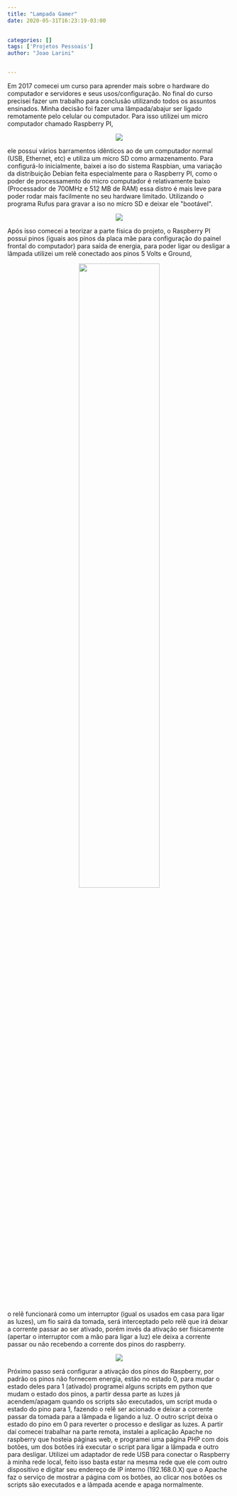 ```yaml
---
title: "Lampada Gamer"
date: 2020-05-31T16:23:19-03:00
 

categories: []
tags: ['Projetos Pessoais']
author: "Joao Larini"


---
```


Em 2017 comecei um curso para aprender mais sobre o hardware do computador e servidores e seus usos/configuração. No final do curso precisei fazer um
trabalho para conclusão utilizando todos os assuntos ensinados. Minha decisão foi fazer uma lâmpada/abajur ser ligado remotamente pelo celular ou computador.
Para isso utilizei um micro computador chamado Raspberry PI,

 <div style="text-align:center"><img src="https://cdn.discordapp.com/attachments/612109572471128066/720779625034153984/web1.jpg" ></div>

 ele possui vários barramentos idênticos ao de um computador normal (USB, Ethernet,
etc) e utiliza um micro SD como armazenamento. Para configurá-lo inicialmente, baixei a iso do sistema Raspbian, uma variação da distribuição Debian
feita especialmente para o Raspberry PI, como o poder de processamento do micro computador é relativamente baixo (Processador de 700MHz e 512 MB de RAM)
essa distro é mais leve para poder rodar mais facilmente no seu hardware limitado. Utilizando o programa Rufus para gravar a iso no micro SD e deixar ele "bootável". 

 <div style="text-align:center"><img src="https://cdn.discordapp.com/attachments/612109572471128066/720783049322922085/web2.jpg" ></div>

 Após isso comecei a teorizar a parte física do projeto, o Raspberry PI possui pinos (iguais aos pinos da placa mãe para
configuração do painel frontal do computador) para saída de energia, para poder ligar ou desligar a lâmpada utilizei um relê conectado aos
pinos 5 Volts e Ground,

 <div style="text-align:center"><img style="width:60%" src=https://cdn.discordapp.com/attachments/612109572471128066/720783063545544855/web3.jpg ></div>

 o relê funcionará como um interruptor (igual os usados em casa para ligar as luzes), um fio sairá da tomada, será interceptado
pelo relê que irá deixar a corrente passar ao ser ativado, porém invés da ativação ser fisicamente (apertar o interruptor com a mão para ligar a luz)
ele deixa a corrente passar ou não recebendo a corrente dos pinos do raspberry.

 <div style="text-align:center"><img src=https://cdn.discordapp.com/attachments/612109572471128066/720783097922191481/web4.jpg ></div>

 Próximo passo será configurar a ativação dos pinos do Raspberry,
por padrão os pinos não fornecem energia, estão no estado 0, para mudar o estado deles para 1 (ativado) programei alguns scripts em python que mudam o
estado dos pinos, a partir dessa parte as luzes já acendem/apagam quando os scripts são executados, um script muda o estado do pino para 1, fazendo o relê
ser acionado e deixar a corrente passar da tomada para a lâmpada e ligando a luz. O outro script deixa o estado do pino em 0 para reverter o processo e
desligar as luzes. A partir daí comecei trabalhar na parte remota, instalei a aplicação Apache no raspberry que hosteia páginas web, e programei uma página
PHP com dois botões, um dos botões irá executar o script para ligar a lâmpada e outro para desligar. Utilizei um adaptador de rede USB para conectar o
Raspberry à minha rede local, feito isso basta estar na mesma rede que ele com outro dispositivo e digitar seu endereço de IP interno (192.168.0.X) que
o Apache faz o serviço de mostrar a página com os botões, ao clicar nos botões os scripts são executados e a lâmpada acende e apaga normalmente.